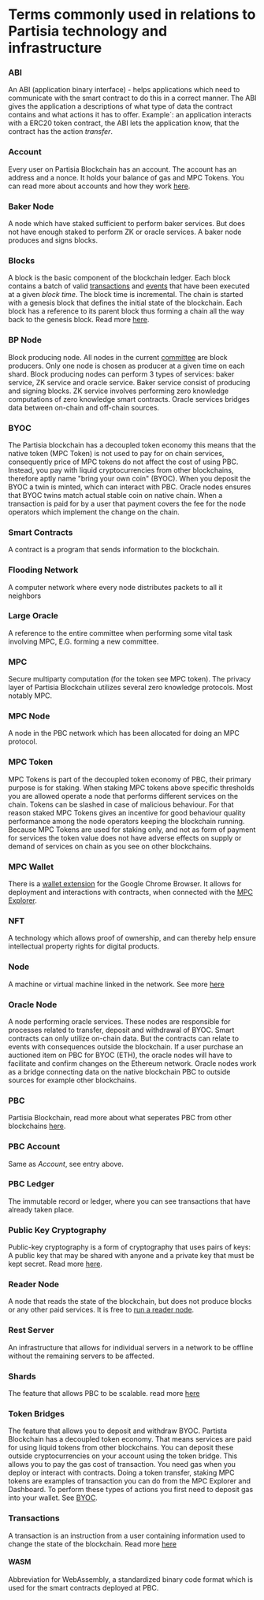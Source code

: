 # Terms commonly used in relations to Partisia technology and infrastructure


### ABI
An ABI (application binary interface) - helps applications which need to communicate with the smart contract to do this in a correct manner. The ABI gives the application a descriptions of what type of data the contract contains and what actions it has to offer. Example´: an application interacts with a ERC20 token contract, the ABI lets the application know, that the contract has the action *transfer*.

### Account
Every user on Partisia Blockchain has an account. The account has an address and a nonce. It holds your balance of gas and MPC Tokens. You can read more about accounts and how they work [here](accounts.md).

### Baker Node
A node which have staked sufficient to perform baker services. But does not have enough staked to perform ZK or oracle services. A baker node produces and signs blocks.

### Blocks
A block is the basic component of the blockchain ledger. Each block contains a batch of valid [transactions](transactions.md) and [events](events.md) that have been executed at a given *block time*. The block time is incremental. The chain is started with a genesis block that defines the initial state of the blockchain. Each block has a reference to its parent block thus forming a chain all the way back to the genesis block. Read more [here](block.md).

### BP Node
Block producing node. All nodes in the current [committee](https://mpcexplorer.com/validators) are block producers. Only one node is chosen as producer at a given time on each shard. Block producing nodes can perform 3 types of services: baker service, ZK service and oracle service. Baker service consist of producing and signing blocks. ZK service involves performing zero knowledge computations of zero knowledge smart contracts. Oracle services bridges data between on-chain and off-chain sources.

### BYOC 
The Partisia blockchain has a decoupled token economy this means that the native token (MPC Token) is not used to pay for on chain services, consequently price of MPC tokens do not affect the cost of using PBC. Instead, you pay with liquid cryptocurrencies from other blockchains, therefore aptly name "bring your own coin" (BYOC). When you deposit the BYOC a twin is minted, which can interact with PBC. Oracle nodes ensures that BYOC twins match actual stable coin on native chain. When a transaction is paid for by a user that payment covers the fee for the node operators which implement the change on the chain.

### Smart Contracts  
A contract is a program that sends information to the blockchain.

### Flooding Network 
A computer network where every node distributes packets to all it neighbors

### Large Oracle
A reference to the entire committee when performing some vital task involving MPC, E.G. forming a new committee.

### MPC
Secure multiparty computation (for the token see MPC token). The privacy layer of Partisia Blockchain utilizes several zero knowledge protocols. Most notably MPC.

### MPC Node
A node in the PBC network which has been allocated for doing an MPC protocol.

### MPC Token 
MPC Tokens is part of the decoupled token economy of PBC, their primary purpose is for staking. When staking MPC tokens above specific thresholds you are allowed operate a node that performs different services on the chain. Tokens can be slashed in case of malicious behaviour. For that reason staked MPC Tokens gives an incentive for good behaviour quality performance among the node operators keeping the blockchain running. Because MPC Tokens are used for staking only, and not as form of payment for services the token value does not have adverse effects on supply or demand of services on chain as you see on other blockchains.   

### MPC Wallet
There is a [wallet extension](https://chrome.google.com/webstore/detail/partisia-wallet/gjkdbeaiifkpoencioahhcilildpjhgh) for the Google Chrome Browser. It allows for deployment and interactions with contracts, when connected with the [MPC Explorer](https://mpcexplorer.com/). 

### NFT 
A technology which allows proof of ownership, and can thereby help ensure intellectual property rights for digital products.

### Node 
A machine or virtual machine linked in the network. See more [here](whatisano.md)

### Oracle Node
A node performing oracle services. These nodes are responsible for processes related to transfer, deposit and withdrawal of BYOC. Smart contracts can only utilize on-chain data. But the contracts can relate to events with consequences outside the blockchain. If a user purchase an auctioned item on PBC for BYOC (ETH), the oracle nodes will have to facilitate and confirm changes on the Ethereum network. Oracle nodes work as a bridge connecting data on the native blockchain PBC to outside sources for example other blockchains.

### PBC 
Partisia Blockchain, read more about what seperates PBC from other blockchains [here](introduction.md).

### PBC Account
Same as *Account*, see entry above.

### PBC Ledger 
The immutable record or ledger, where you can see transactions that have already taken place.

### Public Key Cryptography
Public-key cryptography is a form of cryptography that uses pairs of keys: A public key that may be shared with anyone and a private key that must be kept secret. Read more [here](keys.md).

### Reader Node
A node that reads the state of the blockchain, but does not produce blocks or any other paid services. It is free to [run a reader node](operator-2-reader.md).

### Rest Server
An infrastructure that allows for individual servers in a network to be offline without the remaining servers to be affected. 

### Shards
The feature that allows PBC to be scalable. read more [here](shards.md)


### Token Bridges
The feature that allows you to deposit and withdraw BYOC. Partista Blockchain has a decoupled token economy. That means services are paid for using liquid tokens from other blockchains. You can deposit these outside cryptocurrencies on your account using the token bridge. This allows you to pay the gas cost of transaction. You need gas when you deploy or interact with contracts. Doing a token transfer, staking MPC tokens are examples of transaction you can do from the MPC Explorer and Dashboard. To perform these types of actions you first need to deposit gas into your wallet. See [BYOC](byoc.md).

### Transactions
A transaction is an instruction from a user containing information used to change the state of the blockchain. Read more [here](transactions.md)

#### WASM
Abbreviation for WebAssembly, a standardized binary code format which is used for the smart contracts deployed at PBC.
